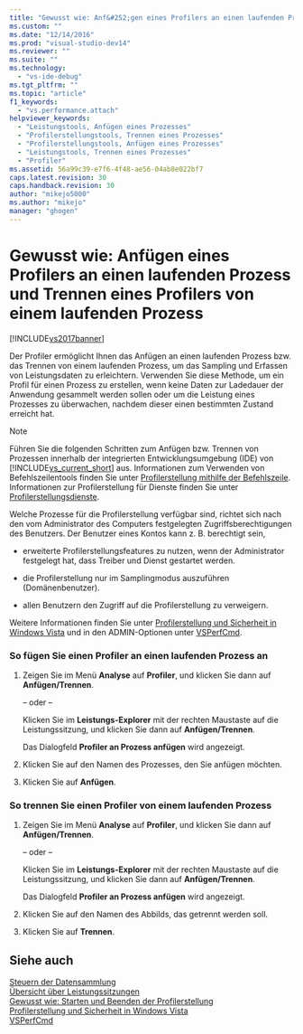 ```yaml
---
title: "Gewusst wie: Anf&#252;gen eines Profilers an einen laufenden Prozess und Trennen eines Profilers von einem laufenden Prozess | Microsoft Docs"
ms.custom: ""
ms.date: "12/14/2016"
ms.prod: "visual-studio-dev14"
ms.reviewer: ""
ms.suite: ""
ms.technology: 
  - "vs-ide-debug"
ms.tgt_pltfrm: ""
ms.topic: "article"
f1_keywords: 
  - "vs.performance.attach"
helpviewer_keywords: 
  - "Leistungstools, Anfügen eines Prozesses"
  - "Profilerstellungstools, Trennen eines Prozesses"
  - "Profilerstellungstools, Anfügen eines Prozesses"
  - "Leistungstools, Trennen eines Prozesses"
  - "Profiler"
ms.assetid: 56a99c39-e7f6-4f48-ae56-04ab8e022bf7
caps.latest.revision: 30
caps.handback.revision: 30
author: "mikejo5000"
ms.author: "mikejo"
manager: "ghogen"
---
```

# Gewusst wie: Anf&#252;gen eines Profilers an einen laufenden Prozess und Trennen eines Profilers von einem laufenden Prozess
[!INCLUDE[vs2017banner](../code-quality/includes/vs2017banner.md)]

Der Profiler ermöglicht Ihnen das Anfügen an einen laufenden Prozess bzw. das Trennen von einem laufenden Prozess, um das Sampling und Erfassen von Leistungsdaten zu erleichtern.  Verwenden Sie diese Methode, um ein Profil für einen Prozess zu erstellen, wenn keine Daten zur Ladedauer der Anwendung gesammelt werden sollen oder um die Leistung eines Prozesses zu überwachen, nachdem dieser einen bestimmten Zustand erreicht hat.  
  
> [!NOTE]
>  Führen Sie die folgenden Schritten zum Anfügen bzw. Trennen von Prozessen innerhalb der integrierten Entwicklungsumgebung \(IDE\) von [!INCLUDE[vs_current_short](../code-quality/includes/vs_current_short_md.md)] aus.  Informationen zum Verwenden von Befehlszeilentools finden Sie unter [Profilerstellung mithilfe der Befehlszeile](../profiling/using-the-profiling-tools-from-the-command-line.md).  Informationen zur Profilerstellung für Dienste finden Sie unter [Profilerstellungsdienste](../profiling/command-line-profiling-of-services.md).  
  
 Welche Prozesse für die Profilerstellung verfügbar sind, richtet sich nach den vom Administrator des Computers festgelegten Zugriffsberechtigungen des Benutzers.  Der Benutzer eines Kontos kann z. B. berechtigt sein,  
  
-   erweiterte Profilerstellungsfeatures zu nutzen, wenn der Administrator festgelegt hat, dass Treiber und Dienst gestartet werden.  
  
-   die Profilerstellung nur im Samplingmodus auszuführen \(Domänenbenutzer\).  
  
-   allen Benutzern den Zugriff auf die Profilerstellung zu verweigern.  
  
 Weitere Informationen finden Sie unter [Profilerstellung und Sicherheit in Windows Vista](../profiling/profiling-and-windows-vista-security.md) und in den ADMIN\-Optionen unter [VSPerfCmd](../profiling/vsperfcmd.md).  
  
### So fügen Sie einen Profiler an einen laufenden Prozess an  
  
1.  Zeigen Sie im Menü **Analyse** auf **Profiler**, und klicken Sie dann auf **Anfügen\/Trennen**.  
  
     – oder –  
  
     Klicken Sie im **Leistungs\-Explorer** mit der rechten Maustaste auf die Leistungssitzung, und klicken Sie dann auf **Anfügen\/Trennen**.  
  
     Das Dialogfeld **Profiler an Prozess anfügen** wird angezeigt.  
  
2.  Klicken Sie auf den Namen des Prozesses, den Sie anfügen möchten.  
  
3.  Klicken Sie auf **Anfügen**.  
  
### So trennen Sie einen Profiler von einem laufenden Prozess  
  
1.  Zeigen Sie im Menü **Analyse** auf **Profiler**, und klicken Sie dann auf **Anfügen\/Trennen**.  
  
     – oder –  
  
     Klicken Sie im **Leistungs\-Explorer** mit der rechten Maustaste auf die Leistungssitzung, und klicken Sie dann auf **Anfügen\/Trennen**.  
  
     Das Dialogfeld **Profiler an Prozess anfügen** wird angezeigt.  
  
2.  Klicken Sie auf den Namen des Abbilds, das getrennt werden soll.  
  
3.  Klicken Sie auf **Trennen**.  
  
## Siehe auch  
 [Steuern der Datensammlung](../profiling/controlling-data-collection.md)   
 [Übersicht über Leistungssitzungen](../profiling/performance-session-overview.md)   
 [Gewusst wie: Starten und Beenden der Profilerstellung](../profiling/how-to-start-and-end-performance-data-collection.md)   
 [Profilerstellung und Sicherheit in Windows Vista](../profiling/profiling-and-windows-vista-security.md)   
 [VSPerfCmd](../profiling/vsperfcmd.md)